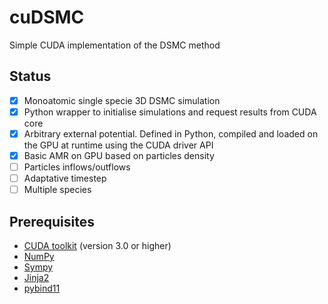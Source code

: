 # cuDSMC
Simple CUDA implementation of the DSMC method

## Status

- [x] Monoatomic single specie 3D DSMC simulation
- [x] Python wrapper to initialise simulations and request results from CUDA core
- [x] Arbitrary external potential. Defined in Python, compiled and loaded on the GPU at runtime using the CUDA driver API
- [x] Basic AMR on GPU based on particles density
- [ ] Particles inflows/outflows
- [ ] Adaptative timestep
- [ ] Multiple species

## Prerequisites

- [CUDA toolkit](https://developer.nvidia.com/cuda-toolkit) (version 3.0 or higher)
- [NumPy](https://numpy.org/)
- [Sympy](https://www.sympy.org/en/index.html)
- [Jinja2](https://jinja.palletsprojects.com/en/2.11.x/)
- [pybind11](https://github.com/pybind/pybind11)

